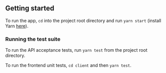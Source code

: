 ## Getting started

To run the app, `cd` into the project root directory and run `yarn start`
(install Yarn [here](https://yarnpkg.com/en/docs/install)).

### Running the test suite

To run the API acceptance tests, run `yarn test` from the project root directory.

To run the frontend unit tests, `cd client` and then `yarn test`.
